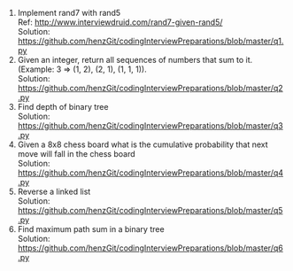 1. Implement rand7 with rand5
   <br>
   Ref: http://www.interviewdruid.com/rand7-given-rand5/
   <br>
   Solution: https://github.com/henzGit/codingInterviewPreparations/blob/master/q1.py
2. Given an integer, return all sequences of numbers that sum to it. (Example: 3 => (1, 2), (2, 1), (1, 1, 1)).
   <br>
   Solution: https://github.com/henzGit/codingInterviewPreparations/blob/master/q2.py
3. Find depth of binary tree
   <br>
   Solution: https://github.com/henzGit/codingInterviewPreparations/blob/master/q3.py
4. Given a 8x8 chess board what is the cumulative probability that next move will fall in the chess board
   <br>
   Solution: https://github.com/henzGit/codingInterviewPreparations/blob/master/q4.py
5. Reverse a linked list
   <br>
   Solution: https://github.com/henzGit/codingInterviewPreparations/blob/master/q5.py
6. Find maximum path sum in a binary tree
   <br>
   Solution: https://github.com/henzGit/codingInterviewPreparations/blob/master/q6.py
